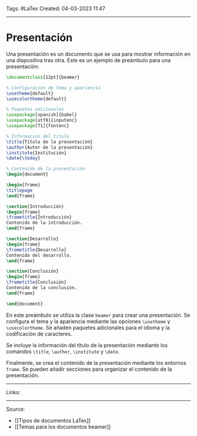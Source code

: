 Tags: #LaTex 
Created: 04-03-2023 11:47 

--- 

# Presentación

Una presentación es un documento que se usa para mostrar información en una diapositiva tras otra. Este es un ejemplo de preámbulo para una presentación:

```Latex
\documentclass[12pt]{beamer}

% Configuración de tema y apariencia
\usetheme{default}
\usecolortheme{default}

% Paquetes adicionales
\usepackage[spanish]{babel}
\usepackage[utf8]{inputenc}
\usepackage[T1]{fontenc}

% Información del título
\title{Título de la presentación}
\author{Autor de la presentación}
\institute{Institución}
\date{\today}

% Contenido de la presentación
\begin{document}

\begin{frame}
\titlepage
\end{frame}

\section{Introducción}
\begin{frame}
\frametitle{Introducción}
Contenido de la introducción.
\end{frame}

\section{Desarrollo}
\begin{frame}
\frametitle{Desarrollo}
Contenido del desarrollo.
\end{frame}

\section{Conclusión}
\begin{frame}
\frametitle{Conclusión}
Contenido de la conclusión.
\end{frame}

\end{document}

```

En este preámbulo se utiliza la clase `beamer` para crear una presentación. Se configura el tema y la apariencia mediante las opciones `\usetheme` y `\usecolortheme`. Se añaden paquetes adicionales para el idioma y la codificación de caracteres.

Se incluye la información del título de la presentación mediante los comandos `\title`, `\author`, `\institute` y `\date`.

Finalmente, se crea el contenido de la presentación mediante los entornos `frame`. Se pueden añadir secciones para organizar el contenido de la presentación.

--- 

Links: 

--- 

Source: 
- [[Tipos de documentos LaTex]]
- [[Temas para los documentos beamer]]